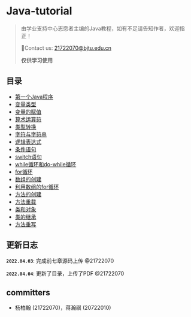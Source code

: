 # Java-tutorial

>由学业支持中心志愿者主编的Java教程，如有不足请告知作者，欢迎指正！
>
>📮Contact us: 21722070@bjtu.edu.cn 
> 
>**仅供学习使用**
> 
> 
## 目录
* [第一个Java程序](https://github.com/BJTU-ASC/Java-tutorial/blob/main/Source%20code/HelloWorld.java)
* [变量类型](https://github.com/BJTU-ASC/Java-tutorial/blob/main/Source%20code/Section2_1.java)
* [变量的赋值](https://github.com/BJTU-ASC/Java-tutorial/blob/main/Source%20code/Section2_2.java)
* [算术运算符](https://github.com/BJTU-ASC/Java-tutorial/blob/main/Source%20code/Section2_3.java)
* [类型转换](https://github.com/BJTU-ASC/Java-tutorial/blob/main/Source%20code/Section2_4.java)
* [字符与字符串](https://github.com/BJTU-ASC/Java-tutorial/blob/main/Source%20code/Section2_5.java)
* [逻辑表达式](https://github.com/BJTU-ASC/Java-tutorial/blob/main/Source%20code/Section3_1.java)
* [条件语句](https://github.com/BJTU-ASC/Java-tutorial/blob/main/Source%20code/Section3_2.java)
* [switch语句](https://github.com/BJTU-ASC/Java-tutorial/blob/main/Source%20code/Section3_3.java)
* [while循环和do-while循环](https://github.com/BJTU-ASC/Java-tutorial/blob/main/Source%20code/Section4_1.java)
* [for循环](https://github.com/BJTU-ASC/Java-tutorial/blob/main/Source%20code/Section4_2.java)
* [数组的创建](https://github.com/BJTU-ASC/Java-tutorial/blob/main/Source%20code/Section5_1.java)
* [利用数组的for循环](https://github.com/BJTU-ASC/Java-tutorial/blob/main/Source%20code/Section5_2.java)
* [方法的创建](https://github.com/BJTU-ASC/Java-tutorial/blob/main/Source%20code/Section6_1.java)
* [方法重载](https://github.com/BJTU-ASC/Java-tutorial/blob/main/Source%20code/Section6_2.java)
* [类和对象](https://github.com/BJTU-ASC/Java-tutorial/blob/main/Source%20code/Section7_1_1_Dog.java)
* [类的继承](https://github.com/BJTU-ASC/Java-tutorial/blob/main/Source%20code/Section7_2_1_Animal.java)
* [方法重写](https://github.com/BJTU-ASC/Java-tutorial/blob/main/Source%20code/Section7_3_1_Animal.java)


## 更新日志

**`2022.04.03`**: 完成前七章源码上传 @21722070

**`2022.04.04`**: 更新了目录，上传了PDF @21722070


## committers

* 杨柏翰 (21722070)，蒋瀚祺 (20722010)
